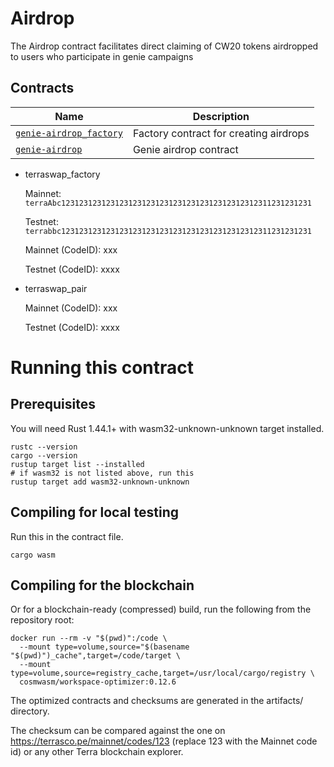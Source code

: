 # Airdrop

The Airdrop contract facilitates direct claiming of CW20 tokens airdropped to users who participate in genie campaigns

## Contracts

| Name                                                 | Description                            |
| ---------------------------------------------------- | -------------------------------------- |
| [`genie-airdrop_factory`](contracts/airdrop-factory) | Factory contract for creating airdrops |
| [`genie-airdrop`](contracts/airdrop)                 | Genie airdrop contract                 |

- terraswap_factory

  Mainnet: `terraAbc12312312312312312312312312312312312312312312311231231231`

  Testnet: `terrabbc12312312312312312312312312312312312312312312311231231231`

  Mainnet (CodeID): xxx

  Testnet (CodeID): xxxx

- terraswap_pair

  Mainnet (CodeID): xxx

  Testnet (CodeID): xxxx

# Running this contract

## Prerequisites

You will need Rust 1.44.1+ with wasm32-unknown-unknown target installed.

```
rustc --version
cargo --version
rustup target list --installed
# if wasm32 is not listed above, run this
rustup target add wasm32-unknown-unknown
```

## Compiling for local testing

Run this in the contract file.

```
cargo wasm
```

## Compiling for the blockchain

Or for a blockchain-ready (compressed) build, run the following from the repository root:

```
docker run --rm -v "$(pwd)":/code \
  --mount type=volume,source="$(basename "$(pwd)")_cache",target=/code/target \
  --mount type=volume,source=registry_cache,target=/usr/local/cargo/registry \
  cosmwasm/workspace-optimizer:0.12.6
```

The optimized contracts and checksums are generated in the artifacts/ directory.

The checksum can be compared against the one on https://terrasco.pe/mainnet/codes/123 (replace 123 with the Mainnet code id) or any other Terra blockchain explorer.
